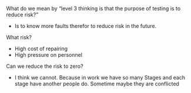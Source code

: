 What do we mean by “level 3 thinking is that the purpose of testing is
to reduce risk?”

- Is to know more faults therefor to reduce risk in the future.

What risk?

- High cost of repairing
- High pressure on personnel

Can we reduce the risk to zero?
- I think we cannot. Because in work we have so many Stages and each stage have another people do. Sometime maybe they are conflicted
